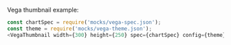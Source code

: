 Vega thumbnail example:

```js
const chartSpec = require('mocks/vega-spec.json');
const theme = require('mocks/vega-theme.json');
<VegaThumbnail width={300} height={250} spec={chartSpec} config={theme} />
```
